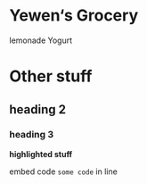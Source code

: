 # Yewen‘s Grocery
lemonade
Yogurt

# Other stuff
## heading 2

### heading 3

**highlighted stuff**

embed code `some code` in line

